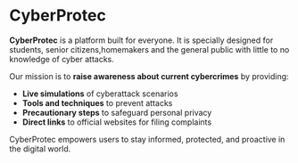# CyberProtec

**CyberProtec** is a platform built for everyone. It is specially designed for students, senior citizens,homemakers and the general public with little to no knowledge of cyber attacks.  

Our mission is to **raise awareness about current cybercrimes** by providing:  
- **Live simulations** of cyberattack scenarios  
- **Tools and techniques** to prevent attacks  
- **Precautionary steps** to safeguard personal privacy  
- **Direct links** to official websites for filing complaints  


CyberProtec empowers users to stay informed, protected, and proactive in the digital world.



